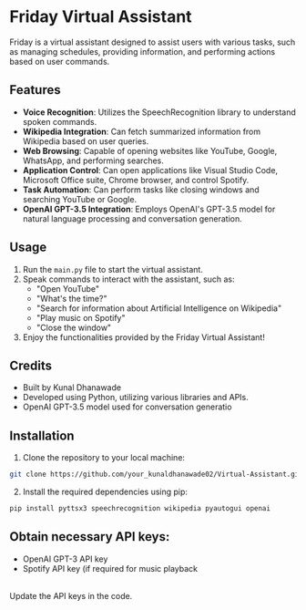 # Friday Virtual Assistant

Friday is a virtual assistant designed to assist users with various tasks, such as managing schedules, providing information, and performing actions based on user commands.

## Features

- **Voice Recognition**: Utilizes the SpeechRecognition library to understand spoken commands.
- **Wikipedia Integration**: Can fetch summarized information from Wikipedia based on user queries.
- **Web Browsing**: Capable of opening websites like YouTube, Google, WhatsApp, and performing searches.
- **Application Control**: Can open applications like Visual Studio Code, Microsoft Office suite, Chrome browser, and control Spotify.
- **Task Automation**: Can perform tasks like closing windows and searching YouTube or Google.
- **OpenAI GPT-3.5 Integration**: Employs OpenAI's GPT-3.5 model for natural language processing and conversation generation.

## Usage

1. Run the `main.py` file to start the virtual assistant.
2. Speak commands to interact with the assistant, such as:
   - "Open YouTube"
   - "What's the time?"
   - "Search for information about Artificial Intelligence on Wikipedia"
   - "Play music on Spotify"
   - "Close the window"
3. Enjoy the functionalities provided by the Friday Virtual Assistant!

## Credits

- Built by Kunal Dhanawade
- Developed using Python, utilizing various libraries and APIs.
- OpenAI GPT-3.5 model used for conversation generatio

## Installation
1. Clone the repository to your local machine:

```bash
git clone https://github.com/your_kunaldhanawade02/Virtual-Assistant.git
```
2. Install the required dependencies using pip:
```bash
pip install pyttsx3 speechrecognition wikipedia pyautogui openai
```
## Obtain necessary API keys:

- OpenAI GPT-3 API key
- Spotify API key (if required for music playback
<br>
Update the API keys in the code.
